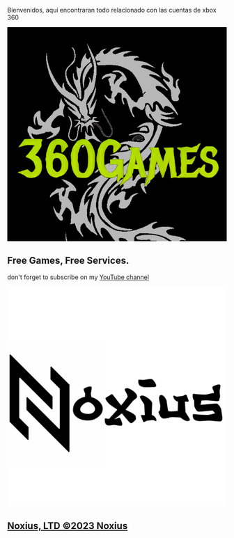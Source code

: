 Bienvenidos, aquí encontraran todo relacionado con las cuentas de xbox 360


![Image of shadow, inc](images/Games.png)



## Free Games, Free Services.

don't forget to subscribe on my [YouTube  channel](https://www.youtube.com/channel/UCEe6aDktrf-vdBHXvkPcy-Q)

![Image of shadow, inc](images/nxs.png)




## [Noxius, LTD ©2023 Noxius](https://games360.ltd)


